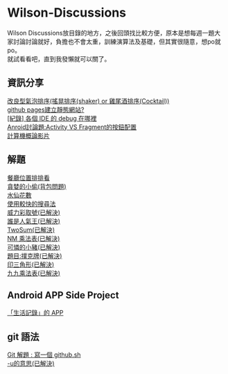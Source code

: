 # Wilson-Discussions
Wilson Discussions放目錄的地方，之後回頭找比較方便，原本是想每週一題大家討論討論就好，負擔也不會太重，訓練演算法及基礎，但其實很隨意，想po就po。<br />
就試看看吧，直到我發懶就可以關了。<br />


## 資訊分享
[改良型氣泡排序(搖晃排序(shaker) or 雞尾酒排序(Cocktail))](https://github.com/orgs/BeginnerStudy/teams/wilson/discussions/20)<br />
[github pages建立靜態網站?](https://github.com/orgs/BeginnerStudy/teams/wilson/discussions/19)<br />
[[紀錄] 各個 IDE 的 debug 在哪裡](https://github.com/orgs/BeginnerStudy/teams/wilson/discussions/17)<br />
[Anroid討論題:Activity VS Fragment的按鈕配置](https://github.com/orgs/BeginnerStudy/teams/wilson/discussions/16)<br />
[計算機概論影片](https://github.com/orgs/BeginnerStudy/teams/wilson/discussions/1)<br />


## 解題
[餐廳位置排排看](https://github.com/orgs/BeginnerStudy/teams/wilson/discussions/18)<br />
[貪婪的小偷(背包問題)](https://github.com/orgs/BeginnerStudy/teams/wilson/discussions/15)<br />
[水仙花數](https://github.com/orgs/BeginnerStudy/teams/wilson/discussions/13)<br />
[使用較快的搜尋法](https://github.com/orgs/BeginnerStudy/teams/wilson/discussions/12)<br />
[威力彩取號(已解決)](https://github.com/orgs/BeginnerStudy/teams/wilson/discussions/11)<br />
[誰是人氣王(已解決)](https://github.com/orgs/BeginnerStudy/teams/wilson/discussions/9)<br />
[TwoSum(已解決)](https://github.com/orgs/BeginnerStudy/teams/wilson/discussions/7)<br />
[NM 乘法表(已解決)](https://github.com/orgs/BeginnerStudy/teams/wilson/discussions/6)<br />
[可憐的小豬(已解決)](https://github.com/orgs/BeginnerStudy/teams/wilson/discussions/5)<br />
[題目:撲克牌(已解決)](https://github.com/orgs/BeginnerStudy/teams/wilson/discussions/4)<br />
[印三角形(已解決)](https://github.com/orgs/BeginnerStudy/teams/wilson/discussions/3)<br />
[九九乘法表(已解決)](https://github.com/orgs/BeginnerStudy/teams/wilson/discussions/2)<br />


## Android APP Side Project
[「生活記錄」的 APP](https://github.com/orgs/BeginnerStudy/teams/wilson/discussions/10)<br />

## git 語法
[Git 解題 : 寫一個 github.sh](https://github.com/orgs/BeginnerStudy/teams/wilson/discussions/14)<br />
[-u的意思(已解決)](https://github.com/orgs/BeginnerStudy/teams/wilson/discussions/8)<br />
